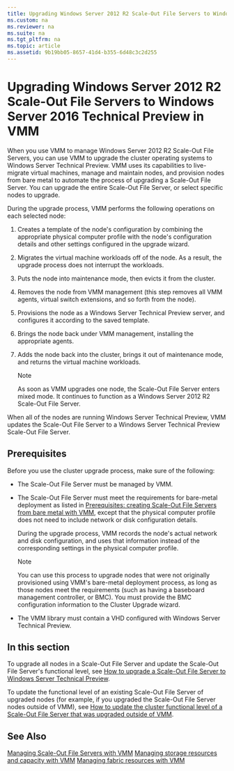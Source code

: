 ```yaml
---
title: Upgrading Windows Server 2012 R2 Scale-Out File Servers to Windows Server 2016 Technical Preview in VMM
ms.custom: na
ms.reviewer: na
ms.suite: na
ms.tgt_pltfrm: na
ms.topic: article
ms.assetid: 9b19bb05-8657-41d4-b355-6d48c3c2d255
---
```

# Upgrading Windows Server 2012 R2 Scale-Out File Servers to Windows Server 2016 Technical Preview in VMM
When you use VMM to manage Windows Server 2012 R2 Scale-Out File Servers, you can use VMM to upgrade the cluster operating systems to Windows Server Technical Preview. VMM uses its capabilities to live-migrate virtual machines, manage and maintain nodes, and provision nodes from bare metal to automate the process of upgrading a Scale-Out File Server. You can upgrade the entire Scale-Out File Server, or select specific nodes to upgrade.

During the upgrade process, VMM performs the following operations on each selected node:

1.  Creates a template of the node's configuration by combining the appropriate physical computer profile with the node's configuration details and other settings configured in the upgrade wizard.

2.  Migrates the virtual machine workloads off of the node. As a result, the upgrade process does not interrupt the workloads.

3.  Puts the node into maintenance mode, then evicts it from the cluster.

4.  Removes the node from VMM management (this step removes all VMM agents, virtual switch extensions, and so forth from the node).

5.  Provisions the node as a Windows Server Technical Preview server, and configures it according to the saved template.

6.  Brings the node back under VMM management, installing the appropriate agents.

7.  Adds the node back into the cluster, brings it out of maintenance mode, and returns the virtual machine workloads.

    > [!NOTE]
    > As soon as VMM upgrades one node, the Scale-Out File Server enters mixed mode. It continues to function as a Windows Server 2012 R2 Scale-Out File Server.

When all of the nodes are running Windows Server Technical Preview, VMM updates the Scale-Out File Server to a Windows Server Technical Preview Scale-Out File Server.

## Prerequisites
Before you use the cluster upgrade process, make sure of the following:

-   The Scale-Out File Server must be managed by VMM.

-   The Scale-Out File Server must meet the requirements for bare-metal deployment as listed in [Prerequisites: creating Scale-Out File Servers from bare metal with VMM](Prerequisites--creating-Scale-Out-File-Servers-from-bare-metal-with-VMM.md), except that the physical computer profile does not need to include network or disk configuration details.

    During the upgrade process, VMM records the node's actual network and disk configuration, and uses that information instead of the corresponding settings in the physical computer profile.

    > [!NOTE]
    > You can use this process to upgrade nodes that were not originally provisioned using VMM's bare-metal deployment process, as long as those nodes meet the requirements (such as having a baseboard management controller, or BMC). You must provide the BMC configuration information to the Cluster Upgrade wizard.

-   The VMM library must contain a VHD configured with Windows Server Technical Preview.

## In this section
To upgrade all nodes in a Scale-Out File Server and update the Scale-Out File Server's functional level, see [How to upgrade a Scale-Out File Server to Windows Server Technical Preview](How-to-upgrade-a-Scale-Out-File-Server-to-Windows-Server-Technical-Preview.md).

To update the functional level of an existing Scale-Out File Server of upgraded nodes (for example, if you upgraded the Scale-Out File Server nodes outside of VMM), see [How to update the cluster functional level of a Scale-Out File Server that was upgraded outside of VMM](How-to-update-the-cluster-functional-level-of-a-Scale-Out-File-Server-that-was-upgraded-outside-of-VMM.md).

## See Also
[Managing Scale-Out File Servers with VMM](Managing-Scale-Out-File-Servers-with-VMM.md)
[Managing storage resources and capacity with VMM](Managing-storage-resources-and-capacity-with-VMM.md)
[Managing fabric resources with VMM](Managing-fabric-resources-with-VMM.md)


